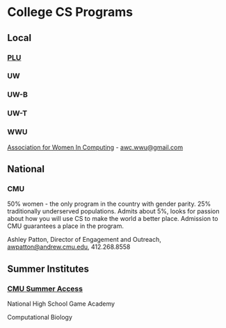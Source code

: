 # College CS Programs

## Local

### [PLU](https://www.plu.edu/computer-science/)

### UW

### UW-B

### UW-T

### WWU

[Association for Women In Computing](https://wwu-awc.github.io) - awc.wwu@gmail.com

## National

### CMU

50% women - the only program in the country with gender parity. 25% traditionally underserved populations. Admits about 5%, looks for passion about how you will use CS to make the world a better place. Admission to CMU guarantees a place in the program.

Ashley Patton, Director of Engagement and Outreach, awpatton@andrew.cmu.edu, 412.268.8558

## Summer Institutes

### [CMU Summer Access](https://admission.cmu.edu/pages/summer-access-opportunities)

National High School Game Academy

Computational Biology
